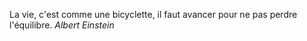La vie, c'est comme une bicyclette, il faut avancer pour ne pas perdre l'équilibre.
*Albert Einstein*

